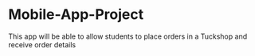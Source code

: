 # Mobile-App-Project
This app will be able to allow students to place orders in a Tuckshop and receive order details

